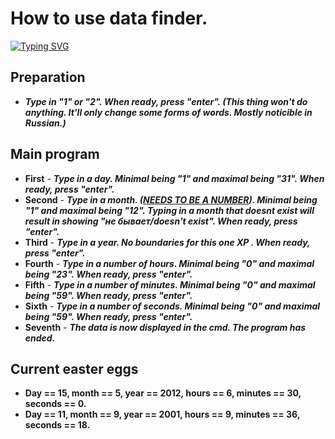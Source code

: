 # How to use data finder.
[![Typing SVG](https://readme-typing-svg.herokuapp.com?color=%2336BCF7&lines=Data+finder+program+based+on+Cpp)](https://git.io/typing-svg)
## Preparation ##
- ***Type in "1" or "2". When ready, press "enter". (This thing won't do anything. It'll only change some forms of words. Mostly noticible in Russian.)***
## Main program ##
- **First** - ***Type in a day. Minimal being "1" and maximal being "31". When ready, press "enter".***
- **Second** - ***Type in a month. (<u>NEEDS TO BE A NUMBER</u>). Minimal being "1" and maximal being "12". Typing in a month that doesnt exist will result in showing "не бывает/doesn't exist". When ready, press "enter".***
- **Third** - ***Type in a year. No boundaries for this one XP . When ready, press "enter".***
- **Fourth** - ***Type in a number of hours. Minimal being "0" and maximal being "23". When ready, press "enter".***
- **Fifth** - ***Type in a number of minutes. Minimal being "0" and maximal being "59". When ready, press "enter".***
- **Sixth** - ***Type in a number of seconds. Minimal being "0" and maximal being "59". When ready, press "enter".***
- **Seventh** - ***The data is now displayed in the cmd. The program has ended.***
## Current easter eggs ##
- **Day == 15, month == 5, year == 2012, hours == 6, minutes == 30, seconds == 0.**
- **Day == 11, month == 9, year == 2001, hours == 9, minutes == 36, seconds == 18.**
